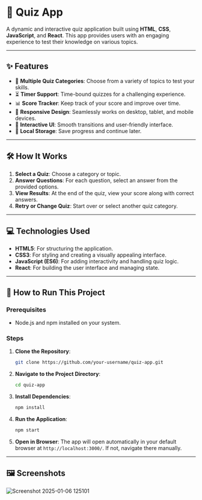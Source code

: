 # 🎉 Quiz App

A dynamic and interactive quiz application built using **HTML**, **CSS**, **JavaScript**, and **React**. This app provides users with an engaging experience to test their knowledge on various topics. 

---

## ✨ Features

- 🎯 **Multiple Quiz Categories**: Choose from a variety of topics to test your skills.
- ⏳ **Timer Support**: Time-bound quizzes for a challenging experience.
- 📊 **Score Tracker**: Keep track of your score and improve over time.
- 🔄 **Responsive Design**: Seamlessly works on desktop, tablet, and mobile devices.
- 🚀 **Interactive UI**: Smooth transitions and user-friendly interface.
- 💾 **Local Storage**: Save progress and continue later.

---

## 🛠️ How It Works

1. **Select a Quiz**: Choose a category or topic.
2. **Answer Questions**: For each question, select an answer from the provided options.
3. **View Results**: At the end of the quiz, view your score along with correct answers.
4. **Retry or Change Quiz**: Start over or select another quiz category.

---

## 💻 Technologies Used

- **HTML5**: For structuring the application.
- **CSS3**: For styling and creating a visually appealing interface.
- **JavaScript (ES6)**: For adding interactivity and handling quiz logic.
- **React**: For building the user interface and managing state.

---

## 🚀 How to Run This Project

### Prerequisites

- Node.js and npm installed on your system.

### Steps

1. **Clone the Repository**:
   ```bash
   git clone https://github.com/your-username/quiz-app.git
   ```

2. **Navigate to the Project Directory**:
   ```bash
   cd quiz-app
   ```

3. **Install Dependencies**:
   ```bash
   npm install
   ```

4. **Run the Application**:
   ```bash
   npm start
   ```

5. **Open in Browser**:
   The app will open automatically in your default browser at `http://localhost:3000/`. If not, navigate there manually.

---

## 🖼️ Screenshots

![Screenshot 2025-01-06 125101](https://github.com/user-attachments/assets/7f1cf673-0113-413b-932c-00223278dd1d)

